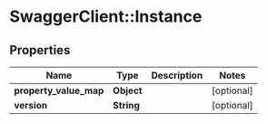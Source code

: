 # SwaggerClient::Instance

## Properties
Name | Type | Description | Notes
------------ | ------------- | ------------- | -------------
**property_value_map** | **Object** |  | [optional] 
**version** | **String** |  | [optional] 

